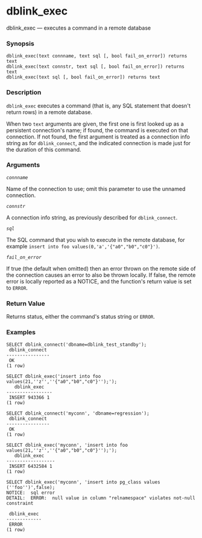 # dblink\_exec

dblink\_exec — executes a command in a remote database

### Synopsis

```text
dblink_exec(text connname, text sql [, bool fail_on_error]) returns text
dblink_exec(text connstr, text sql [, bool fail_on_error]) returns text
dblink_exec(text sql [, bool fail_on_error]) returns text
```

### Description

`dblink_exec` executes a command \(that is, any SQL statement that doesn't return rows\) in a remote database.

When two `text` arguments are given, the first one is first looked up as a persistent connection's name; if found, the command is executed on that connection. If not found, the first argument is treated as a connection info string as for `dblink_connect`, and the indicated connection is made just for the duration of this command.

### Arguments

_`connname`_

Name of the connection to use; omit this parameter to use the unnamed connection.

_`connstr`_

A connection info string, as previously described for `dblink_connect`.

_`sql`_

The SQL command that you wish to execute in the remote database, for example `insert into foo values(0,'a','{"a0","b0","c0"}')`.

_`fail_on_error`_

If true \(the default when omitted\) then an error thrown on the remote side of the connection causes an error to also be thrown locally. If false, the remote error is locally reported as a NOTICE, and the function's return value is set to `ERROR`.

### Return Value

Returns status, either the command's status string or `ERROR`.

### Examples

```text
SELECT dblink_connect('dbname=dblink_test_standby');
 dblink_connect
----------------
 OK
(1 row)

SELECT dblink_exec('insert into foo values(21,''z'',''{"a0","b0","c0"}'');');
   dblink_exec
-----------------
 INSERT 943366 1
(1 row)

SELECT dblink_connect('myconn', 'dbname=regression');
 dblink_connect
----------------
 OK
(1 row)

SELECT dblink_exec('myconn', 'insert into foo values(21,''z'',''{"a0","b0","c0"}'');');
   dblink_exec
------------------
 INSERT 6432584 1
(1 row)

SELECT dblink_exec('myconn', 'insert into pg_class values (''foo'')',false);
NOTICE:  sql error
DETAIL:  ERROR:  null value in column "relnamespace" violates not-null constraint

 dblink_exec
-------------
 ERROR
(1 row)
```

